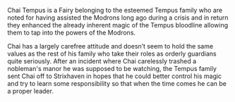 Chai Tempus is a Fairy belonging to the esteemed Tempus family who are noted for having assisted the Modrons long ago during a crisis and in return they enhanced the already inherent magic of the Tempus bloodline allowing them to tap into the powers of the Modrons.

Chai has a largely carefree attitude and doesn’t seem to hold the same values as the rest of his family who take their roles as orderly guardians quite seriously. After an incident where Chai carelessly trashed a nobleman's manor he was supposed to be watching, the Tempus family sent Chai off to Strixhaven in hopes that he could better control his magic and try to learn some responsibility so that when the time comes he can be a proper leader.